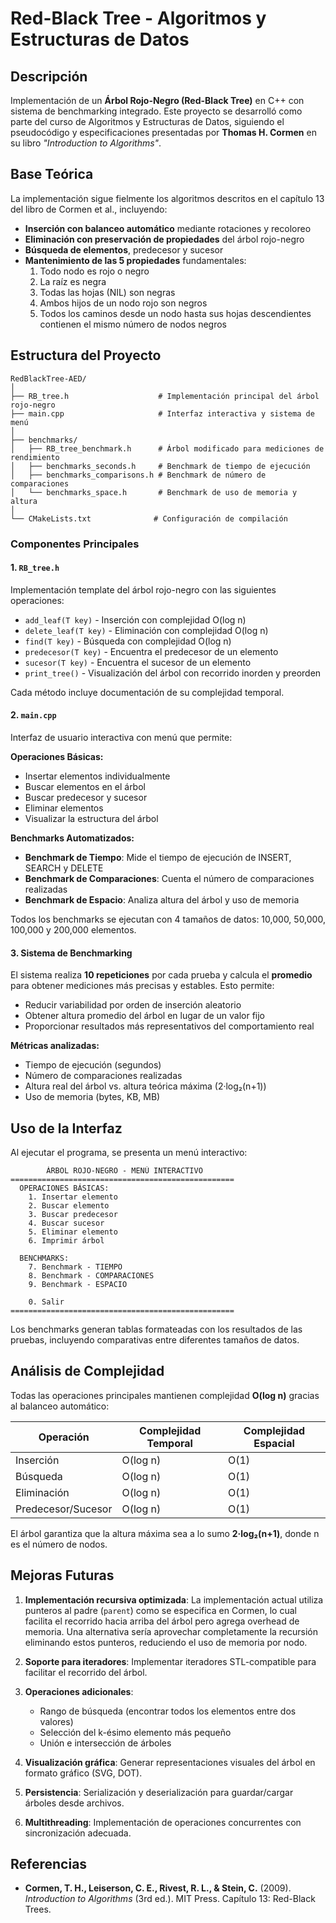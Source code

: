 # Red-Black Tree - Algoritmos y Estructuras de Datos

## Descripción

Implementación de un **Árbol Rojo-Negro (Red-Black Tree)** en C++ con sistema de benchmarking integrado. Este proyecto se desarrolló como parte del curso de Algoritmos y Estructuras de Datos, siguiendo el pseudocódigo y especificaciones presentadas por **Thomas H. Cormen** en su libro *"Introduction to Algorithms"*.

## Base Teórica

La implementación sigue fielmente los algoritmos descritos en el capítulo 13 del libro de Cormen et al., incluyendo:

- **Inserción con balanceo automático** mediante rotaciones y recoloreo
- **Eliminación con preservación de propiedades** del árbol rojo-negro
- **Búsqueda de elementos**, predecesor y sucesor
- **Mantenimiento de las 5 propiedades** fundamentales:
  1. Todo nodo es rojo o negro
  2. La raíz es negra
  3. Todas las hojas (NIL) son negras
  4. Ambos hijos de un nodo rojo son negros
  5. Todos los caminos desde un nodo hasta sus hojas descendientes contienen el mismo número de nodos negros

## Estructura del Proyecto

```
RedBlackTree-AED/
│
├── RB_tree.h                    # Implementación principal del árbol rojo-negro
├── main.cpp                     # Interfaz interactiva y sistema de menú
│
├── benchmarks/
│   ├── RB_tree_benchmark.h      # Árbol modificado para mediciones de rendimiento
│   ├── benchmarks_seconds.h     # Benchmark de tiempo de ejecución
│   ├── benchmarks_comparisons.h # Benchmark de número de comparaciones
│   └── benchmarks_space.h       # Benchmark de uso de memoria y altura
│
└── CMakeLists.txt              # Configuración de compilación
```

### Componentes Principales

#### 1. `RB_tree.h`
Implementación template del árbol rojo-negro con las siguientes operaciones:

- `add_leaf(T key)` - Inserción con complejidad O(log n)
- `delete_leaf(T key)` - Eliminación con complejidad O(log n)
- `find(T key)` - Búsqueda con complejidad O(log n)
- `predecesor(T key)` - Encuentra el predecesor de un elemento
- `sucesor(T key)` - Encuentra el sucesor de un elemento
- `print_tree()` - Visualización del árbol con recorrido inorden y preorden

Cada método incluye documentación de su complejidad temporal.

#### 2. `main.cpp`
Interfaz de usuario interactiva con menú que permite:

**Operaciones Básicas:**
- Insertar elementos individualmente
- Buscar elementos en el árbol
- Buscar predecesor y sucesor
- Eliminar elementos
- Visualizar la estructura del árbol

**Benchmarks Automatizados:**
- **Benchmark de Tiempo**: Mide el tiempo de ejecución de INSERT, SEARCH y DELETE
- **Benchmark de Comparaciones**: Cuenta el número de comparaciones realizadas
- **Benchmark de Espacio**: Analiza altura del árbol y uso de memoria

Todos los benchmarks se ejecutan con 4 tamaños de datos: 10,000, 50,000, 100,000 y 200,000 elementos.

#### 3. Sistema de Benchmarking

El sistema realiza **10 repeticiones** por cada prueba y calcula el **promedio** para obtener mediciones más precisas y estables. Esto permite:

- Reducir variabilidad por orden de inserción aleatorio
- Obtener altura promedio del árbol en lugar de un valor fijo
- Proporcionar resultados más representativos del comportamiento real

**Métricas analizadas:**
- Tiempo de ejecución (segundos)
- Número de comparaciones realizadas
- Altura real del árbol vs. altura teórica máxima (2·log₂(n+1))
- Uso de memoria (bytes, KB, MB)

## Uso de la Interfaz

Al ejecutar el programa, se presenta un menú interactivo:

```
        ÁRBOL ROJO-NEGRO - MENÚ INTERACTIVO
==================================================
  OPERACIONES BÁSICAS:
    1. Insertar elemento
    2. Buscar elemento
    3. Buscar predecesor
    4. Buscar sucesor
    5. Eliminar elemento
    6. Imprimir árbol

  BENCHMARKS:
    7. Benchmark - TIEMPO
    8. Benchmark - COMPARACIONES
    9. Benchmark - ESPACIO

    0. Salir
==================================================
```

Los benchmarks generan tablas formateadas con los resultados de las pruebas, incluyendo comparativas entre diferentes tamaños de datos.

## Análisis de Complejidad

Todas las operaciones principales mantienen complejidad **O(log n)** gracias al balanceo automático:

| Operación | Complejidad Temporal | Complejidad Espacial |
|-----------|---------------------|----------------------|
| Inserción | O(log n)            | O(1)                |
| Búsqueda  | O(log n)            | O(1)                |
| Eliminación | O(log n)          | O(1)                |
| Predecesor/Sucesor | O(log n)   | O(1)                |

El árbol garantiza que la altura máxima sea a lo sumo **2·log₂(n+1)**, donde n es el número de nodos.

## Mejoras Futuras

1. **Implementación recursiva optimizada**: La implementación actual utiliza punteros al padre (`parent`) como se especifica en Cormen, lo cual facilita el recorrido hacia arriba del árbol pero agrega overhead de memoria. Una alternativa sería aprovechar completamente la recursión eliminando estos punteros, reduciendo el uso de memoria por nodo.

2. **Soporte para iteradores**: Implementar iteradores STL-compatible para facilitar el recorrido del árbol.

3. **Operaciones adicionales**: 
   - Rango de búsqueda (encontrar todos los elementos entre dos valores)
   - Selección del k-ésimo elemento más pequeño
   - Unión e intersección de árboles

4. **Visualización gráfica**: Generar representaciones visuales del árbol en formato gráfico (SVG, DOT).

5. **Persistencia**: Serialización y deserialización para guardar/cargar árboles desde archivos.

6. **Multithreading**: Implementación de operaciones concurrentes con sincronización adecuada.

## Referencias

- **Cormen, T. H., Leiserson, C. E., Rivest, R. L., & Stein, C.** (2009). *Introduction to Algorithms* (3rd ed.). MIT Press. Capítulo 13: Red-Black Trees.